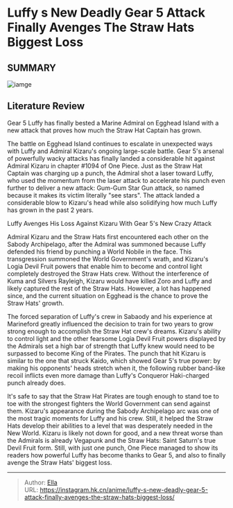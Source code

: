 # Luffy s New Deadly Gear 5 Attack Finally Avenges The Straw Hats  Biggest Loss


## SUMMARY 

![iamge](https://static1.srcdn.com/wordpress/wp-content/uploads/2023/10/gear-5-luffy-and-kizaru.jpg)

## Literature Review

Gear 5 Luffy has finally bested a Marine Admiral on Egghead Island with a new attack that proves how much the Straw Hat Captain has grown.





The battle on Egghead Island continues to escalate in unexpected ways with Luffy and Admiral Kizaru&#39;s ongoing large-scale battle. Gear 5&#39;s arsenal of powerfully wacky attacks has finally landed a considerable hit against Admiral Kizaru in chapter #1094 of One Piece. Just as the Straw Hat Captain was charging up a punch, the Admiral shot a laser toward Luffy, who used the momentum from the laser attack to accelerate his punch even further to deliver a new attack: Gum-Gum Star Gun attack, so named because it makes its victim literally &#34;see stars&#34;. The attack landed a considerable blow to Kizaru&#39;s head while also solidifying how much Luffy has grown in the past 2 years.





 Luffy Avenges His Loss Against Kizaru With Gear 5&#39;s New Crazy Attack 
          

Admiral Kizaru and the Straw Hats first encountered each other on the Sabody Archipelago, after the Admiral was summoned because Luffy defended his friend by punching a World Nobile in the face. This transgression summoned the World Government&#39;s wrath, and Kizaru&#39;s Logia Devil Fruit powers that enable him to become and control light completely destroyed the Straw Hats crew. Without the interference of Kuma and Silvers Rayleigh, Kizaru would have killed Zoro and Luffy and likely captured the rest of the Straw Hats. However, a lot has happened since, and the current situation on Egghead is the chance to prove the Straw Hats&#39; growth.

The forced separation of Luffy&#39;s crew in Sabaody and his experience at Marineford greatly influenced the decision to train for two years to grow strong enough to accomplish the Straw Hat crew&#39;s dreams. Kizaru&#39;s ability to control light and the other fearsome Logia Devil Fruit powers displayed by the Admirals set a high bar of strength that Luffy knew would need to be surpassed to become King of the Pirates. The punch that hit Kizaru is similar to the one that struck Kaido, which showed Gear 5&#39;s true power: by making his opponents&#39; heads stretch when it, the following rubber band-like recoil inflicts even more damage than Luffy&#39;s Conqueror Haki-charged punch already does.




          

It&#39;s safe to say that the Straw Hat Pirates are tough enough to stand toe to toe with the strongest fighters the World Government can send against them. Kizaru&#39;s appearance during the Sabody Archipelago arc was one of the most tragic moments for Luffy and his crew. Still, it helped the Straw Hats develop their abilities to a level that was desperately needed in the New World. Kizaru is likely not down for good, and a new threat worse than the Admirals is already Vegapunk and the Straw Hats: Saint Saturn&#39;s true Devil Fruit form. Still, with just one punch, One Piece managed to show its readers how powerful Luffy has become thanks to Gear 5, and also to finally avenge the Straw Hats&#39; biggest loss.



---

> Author: [Ella](https://instagram.hk.cn/)  
> URL: https://instagram.hk.cn/anime/luffy-s-new-deadly-gear-5-attack-finally-avenges-the-straw-hats-biggest-loss/  

